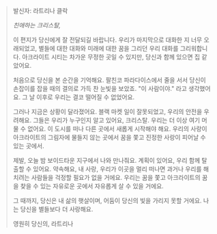 > 발신자: 라트리나 클락
>
> _친애하는 크리스탈,_
>
> 이 편지가 당신에게 잘 전달되길 바랍니다. 우리가 마지막으로 대화한 지 너무 오래되었고, 별들에 대한 대화와 미래에 대한 꿈을 그리던 우리 대화를 그리워합니다. 아크라이트 시티는 차가운 무정한 곳일 수 있지만, 당신과 함께 있으면 집 같았어요.
>
> 처음으로 당신을 본 순간을 기억해요. 팔친코 파라다이스에서 줄을 서서 당신이 손잡이를 잡을 때의 결의로 가득 찬 눈빛을 보았죠. "이 사람이야." 라고 생각했어요. 그 날 이후로 우리는 결코 떨어질 수 없었어요.
>
> 그러나 지금은 상황이 달라졌어요. 블랙 마켓 일이 잘못되었고, 우리의 안전을 우려해요. 그들은 우리가 누구인지 알고 있어요, 크리스탈. 우리는 더 이상 여기 머물 수 없어요. 이 도시를 떠나 다른 곳에서 새롭게 시작해야 해요. 우리의 사랑이 아크라이트의 그림자에 물들지 않는 곳에서 꿈을 쫓고 진정한 사랑이 피어날 수 있는 곳에서.
>
> 제발, 오늘 밤 보이드타운 지구에서 나와 만나줘요. 계획이 있어요, 우리 함께 탈출할 수 있어요. 약속해요, 내 사랑, 우리가 이곳을 멀리 떠나면 과거나 우리를 해치려는 사람들을 걱정할 필요가 없을 거에요. 우리는 꿈을 쫓고 아크라이트의 꿈을 찾을 수 있는 자유로운 곳에서 자유롭게 살 수 있을 거에요.
>
> 그 때까지, 당신은 내 삶의 햇살이며, 어둠이 당신의 빛을 가리지 못할 거에요. 나는 당신을 별들보다 더 사랑해요.
>
> 영원히 당신의,
> 라트리나
